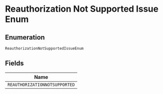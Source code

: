 
# Reauthorization Not Supported Issue Enum

## Enumeration

`ReauthorizationNotSupportedIssueEnum`

## Fields

| Name |
|  --- |
| `REAUTHORIZATIONNOTSUPPORTED` |

